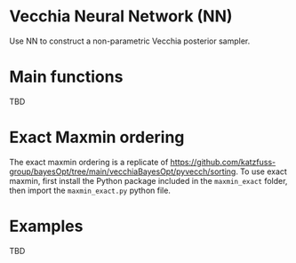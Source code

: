 # Vecchia Neural Network (NN)
Use NN to construct a non-parametric Vecchia posterior sampler.

# Main functions

TBD

# Exact Maxmin ordering

The exact maxmin ordering is a replicate of https://github.com/katzfuss-group/bayesOpt/tree/main/vecchiaBayesOpt/pyvecch/sorting. To use exact maxmin, first install the Python package included in the `maxmin_exact` folder, then import the `maxmin_exact.py` python file.

# Examples

TBD

